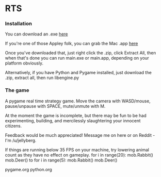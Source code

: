 RTS
===


### Installation

You can download an .exe [here](http://www.mediafire.com/download/s1c7fl8d8rnie25/Aedificus_1.0_win.zip)

If you're one of those Appley folk, you can grab the Mac .app [here](http://www.mediafire.com/download/c3891f0uqo06kou/Aedificus_1.0_mac.zip)

Once you've downloaded that, just right click the .zip, click Extract All, then when that's done you can run main.exe or main.app, depending on your platform obviously.


Alternatively, if you have Python and Pygame installed, just download the .zip, extract all, then run libengine.py

### The game

A pygame real time strategy game. Move the camera with WASD/mouse, pause/unpause with SPACE, mute/unmute with M.

At the moment the game is incomplete, but there may be fun to be had experimenting, building, and mercilessly slaughtering your innocent citizens.

Feedback would be much appreciated! Message me on here or on Reddit - I'm /u/jellyberg.

If things are running below 35 FPS on your machine, try lowering animal count as they have no effect on gameplay.
		for i in range(20):
			mob.Rabbit()
			mob.Deer()
to
		for i in range(5):
			mob.Rabbit()
			mob.Deer()

pygame.org python.org
